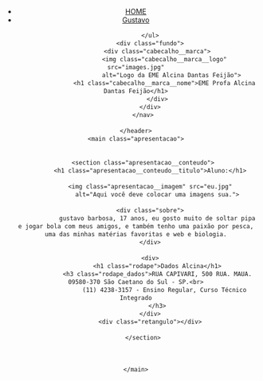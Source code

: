 <!DOCTYPE html>



<html lang="pt-BR">

<head>
    <meta charset="UTF-8">
    <meta name="viewport" content="width=device-width, initial-scale=1.0">
    <title>Programação para Web - Aula 1</title>
    <link rel="stylesheet" href="index.css">
</head>
<style>

</style>

<body>
    <header class="cabecalho">
            <ul>
                <li><a href=""> HOME</a></li>
                <li><a href="gustavo.html"> Gustavo</a></li>
               

            </ul>
            <div class="fundo">
                <div class="cabecalho__marca">
                    <img class="cabecalho__marca__logo" src="images.jpg"
                        alt="Logo da EME Alcina Dantas Feijão">
                    <h1 class="cabecalho__marca__nome">EME Profa Alcina Dantas Feijão</h1>
                </div>
            </div>
        </nav>

    </header>
    <main class="apresentacao">


        <section class="apresentacao__conteudo">
            <h1 class="apresentacao__conteudo__titulo">Aluno:</h1>

            <img class="apresentacao__imagem" src="eu.jpg"
                alt="Aqui você deve colocar uma imagens sua.">

            <div class="sobre">
                gustavo barbosa, 17 anos, eu gosto muito de soltar pipa e jogar bola com meus amigos, e também tenho uma paixão por pesca, uma das minhas matérias favoritas e web e biologia.
            </div>

            <div>
                <h1 class="rodape">Dados Alcina</h1>
                <h3 class="rodape_dados">RUA CAPIVARI, 500 RUA. MAUA. 09580-370 São Caetano do Sul - SP.<br>
                    (11) 4238-3157 - Ensino Regular, Curso Técnico Integrado
                </h3>
            </div>
            <div class="retangulo"></div>

        </section>



    </main>
</body>

</html>
